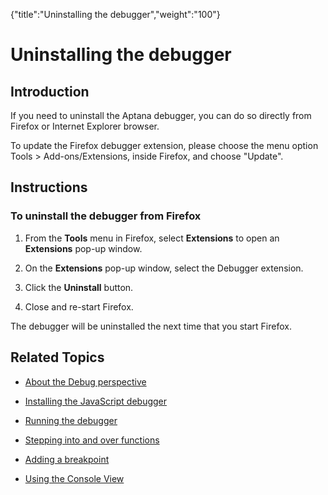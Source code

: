 {"title":"Uninstalling the debugger","weight":"100"} 

# Uninstalling the debugger

## Introduction

If you need to uninstall the Aptana debugger, you can do so directly from Firefox or Internet Explorer browser.

To update the Firefox debugger extension, please choose the menu option Tools > Add-ons/Extensions, inside Firefox, and choose "Update".

## Instructions

### To uninstall the debugger from Firefox

1.  From the **Tools** menu in Firefox, select **Extensions** to open an **Extensions** pop-up window.
    
2.  On the **Extensions** pop-up window, select the Debugger extension.
    
3.  Click the **Uninstall** button.
    
4.  Close and re-start Firefox.
    

The debugger will be uninstalled the next time that you start Firefox.

## Related Topics

*   [About the Debug perspective](/docs/appc/Axway_Appcelerator_Studio/Axway_Appcelerator_Studio_Guide/Web_Development/JavaScript_Development/Debugging_JavaScript/About_the_Debug_perspective/)
    
*   [Installing the JavaScript debugger](/docs/appc/Axway_Appcelerator_Studio/Axway_Appcelerator_Studio_Guide/Web_Development/JavaScript_Development/Debugging_JavaScript/Installing_the_JavaScript_debugger/)
    
*   [Running the debugger](/docs/appc/Axway_Appcelerator_Studio/Axway_Appcelerator_Studio_Guide/Web_Development/JavaScript_Development/Debugging_JavaScript/Running_the_debugger/)
    
*   [Stepping into and over functions](/docs/appc/Axway_Appcelerator_Studio/Axway_Appcelerator_Studio_Guide/Web_Development/JavaScript_Development/Debugging_JavaScript/Stepping_into_and_over_functions/)
    
*   [Adding a breakpoint](/docs/appc/Axway_Appcelerator_Studio/Axway_Appcelerator_Studio_Guide/Web_Development/JavaScript_Development/Debugging_JavaScript/Adding_a_breakpoint/)
    
*   [Using the Console View](/docs/appc/Axway_Appcelerator_Studio/Axway_Appcelerator_Studio_Guide/Web_Development/JavaScript_Development/Debugging_JavaScript/Using_the_Console_View/)